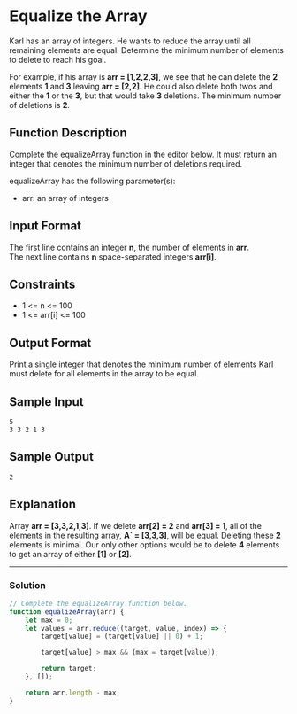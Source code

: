 # Equalize the Array

Karl has an array of integers. He wants to reduce the array until all remaining elements are equal. Determine the minimum number of elements to delete to reach his goal.

For example, if his array is **arr = [1,2,2,3]**, we see that he can delete the **2** elements **1** and **3** leaving **arr = [2,2]**. He could also delete both twos and either the **1** or the **3**, but that would take **3** deletions. The minimum number of deletions is **2**.

## Function Description

Complete the equalizeArray function in the editor below. It must return an integer that denotes the minimum number of deletions required.

equalizeArray has the following parameter(s):

- arr: an array of integers

## Input Format

The first line contains an integer **n**, the number of elements in **arr**. <br/>
The next line contains **n** space-separated integers **arr[i]**.

## Constraints

- 1 <= n <= 100
- 1 <= arr[i] <= 100

## Output Format

Print a single integer that denotes the minimum number of elements Karl must delete for all elements in the array to be equal.

## Sample Input 

```
5
3 3 2 1 3
```

## Sample Output 

```
2
```

## Explanation 

Array **arr = [3,3,2,1,3]**. If we delete **arr[2] = 2** and **arr[3] = 1**, all of the elements in the resulting array, **A` = [3,3,3]**, will be equal. Deleting these **2** elements is minimal. Our only other options would be to delete **4** elements to get an array of either **[1]** or **[2]**.

---

### Solution

```javascript
// Complete the equalizeArray function below.
function equalizeArray(arr) {
    let max = 0;
    let values = arr.reduce((target, value, index) => { 
        target[value] = (target[value] || 0) + 1;

        target[value] > max && (max = target[value]);

        return target;
    }, []);

    return arr.length - max;
}
```